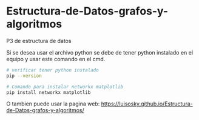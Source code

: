 # Estructura-de-Datos-grafos-y-algoritmos
P3 de estructura de datos


Si se desea usar el archivo python se debe de tener python instalado en el equipo y usar este comando en el cmd.

```bash
# verificar tener python instalado
pip --version
```
```bash
# Comando para instalar networkx matplotlib
pip install networkx matplotlib
```

O tambien puede usar la pagina web:
https://luisosky.github.io/Estructura-de-Datos-grafos-y-algoritmos/

